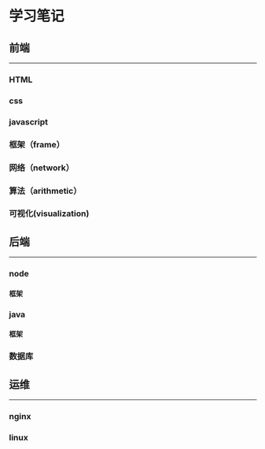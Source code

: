 
# 学习笔记

## 前端
---
### HTML

### css

### javascript

### 框架（frame）

### 网络（network）
### 算法（arithmetic）  

### 可视化(visualization)

## 后端
---
### node
#### 框架

### java
#### 框架

### 数据库

## 运维
---
### nginx
### linux